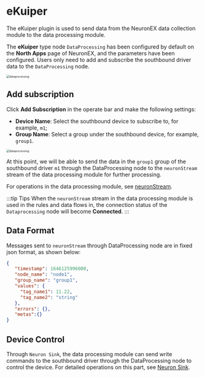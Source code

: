 # eKuiper

The eKuiper plugin is used to send data from the NeuronEX data collection module to the data processing module.

The **eKuiper** type node `DataProcessing` has been configured by default on the **North Apps** page of NeuronEX, and the parameters have been configured. Users only need to add and subscribe the southbound driver data to the `DataProcessing` node.

<img src="./assets/dataprocessing1.png" alt="dataprocessing" style="zoom:50%;" />

## Add subscription

Click **Add Subscription** in the operate bar and make the following settings:

- **Device Name**: Select the southbound device to subscribe to, for example, `m1`;
- **Group Name**: Select a group under the southbound device, for example, `group1`.

<img src="./assets/dataprocessing2.png" alt="dataprocessing" style="zoom:50%;" />

At this point, we will be able to send the data in the `group1` group of the southbound driver `m1` through the DataProcessing node to the `neuronStream` stream of the data processing module for further processing.

For operations in the data processing module, see [neuronStream](../../../streaming-processing/neuron.md).

:::tip Tips
When the `neuronStream` stream in the data processing module is used in the rules and data flows in, the connection status of the `Dataprocessing` node will become **Connected**.
:::

## Data Format

Messages sent to `neuronStream` through DataProcessing node are in fixed json format, as shown below:

```json
{
   "timestamp": 1646125996000,
   "node_name": "node1",
   "group_name": "group1",
   "values": {
     "tag_name1": 11.22,
     "tag_name2": "string"
   },
   "errors": {},
   "metas":{}
}
```

## Device Control

Through `Neuron Sink`, the data processing module can send write commands to the southbound driver through the DataProcessing node to control the device. For detailed operations on this part, see [Neuron Sink](../../../streaming-processing/sink/neuron.md).